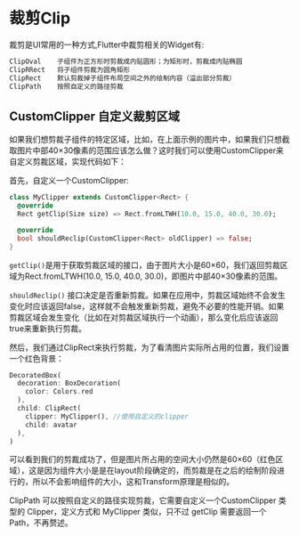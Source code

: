 # 裁剪Clip
裁剪是UI常用的一种方式,Flutter中裁剪相关的Widget有:
```markdown
ClipOval	子组件为正方形时剪裁成内贴圆形；为矩形时，剪裁成内贴椭圆
ClipRRect	将子组件剪裁为圆角矩形
ClipRect	默认剪裁掉子组件布局空间之外的绘制内容（溢出部分剪裁）
ClipPath	按照自定义的路径剪裁
```

## CustomClipper 自定义裁剪区域
如果我们想剪裁子组件的特定区域，比如，在上面示例的图片中，如果我们只想截取图片中部40×30像素的范围应该怎么做？这时我们可以使用CustomClipper来自定义剪裁区域，实现代码如下：

首先，自定义一个CustomClipper:
```dart
class MyClipper extends CustomClipper<Rect> {
  @override
  Rect getClip(Size size) => Rect.fromLTWH(10.0, 15.0, 40.0, 30.0);

  @override
  bool shouldReclip(CustomClipper<Rect> oldClipper) => false;
}
```

`getClip()`是用于获取剪裁区域的接口，由于图片大小是60×60，我们返回剪裁区域为Rect.fromLTWH(10.0, 15.0, 40.0, 30.0)，即图片中部40×30像素的范围。

`shouldReclip()` 接口决定是否重新剪裁。如果在应用中，剪裁区域始终不会发生变化时应该返回false，这样就不会触发重新剪裁，避免不必要的性能开销。如果剪裁区域会发生变化（比如在对剪裁区域执行一个动画），那么变化后应该返回true来重新执行剪裁。

然后，我们通过ClipRect来执行剪裁，为了看清图片实际所占用的位置，我们设置一个红色背景：
```dart
DecoratedBox(
  decoration: BoxDecoration(
    color: Colors.red
  ),
  child: ClipRect(
    clipper: MyClipper(), //使用自定义的clipper
    child: avatar
  ),
)
```

可以看到我们的剪裁成功了，但是图片所占用的空间大小仍然是60×60（红色区域），这是因为组件大小是是在layout阶段确定的，而剪裁是在之后的绘制阶段进行的，所以不会影响组件的大小，这和Transform原理是相似的。

ClipPath 可以按照自定义的路径实现剪裁，它需要自定义一个CustomClipper<Path> 类型的 Clipper，定义方式和 MyClipper 类似，只不过 getClip 需要返回一个 Path，不再赘述。